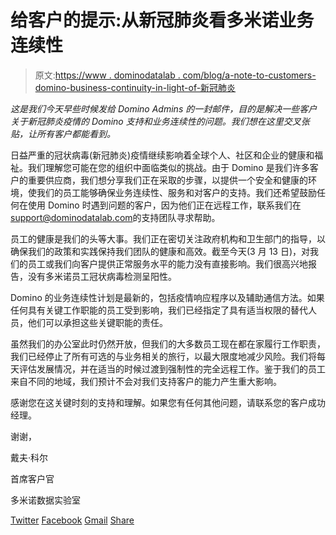 # 给客户的提示:从新冠肺炎看多米诺业务连续性

> 原文:[https://www . dominodatalab . com/blog/a-note-to-customers-domino-business-continuity-in-light-of-新冠肺炎](https://www.dominodatalab.com/blog/a-note-to-customers-domino-business-continuity-in-light-of-covid-19)

*这是我们今天早些时候发给 Domino Admins 的一封邮件，目的是解决一些客户关于新冠肺炎疫情的 Domino 支持和业务连续性的问题。我们想在这里交叉张贴，让所有客户都能看到。*

日益严重的冠状病毒(新冠肺炎)疫情继续影响着全球个人、社区和企业的健康和福祉。我们理解您可能在您的组织中面临类似的挑战。由于 Domino 是我们许多客户的重要供应商，我们想分享我们正在采取的步骤，以提供一个安全和健康的环境，使我们的员工能够确保业务连续性、服务和对客户的支持。我们还希望鼓励任何在使用 Domino 时遇到问题的客户，因为他们正在远程工作，联系我们在[support@dominodatalab.com](mailto:support@dominodatalab.com)的支持团队寻求帮助。

员工的健康是我们的头等大事。我们正在密切关注政府机构和卫生部门的指导，以确保我们的政策和实践保持我们团队的健康和高效。截至今天(3 月 13 日)，对我们的员工或我们向客户提供正常服务水平的能力没有直接影响。我们很高兴地报告，没有多米诺员工冠状病毒检测呈阳性。

Domino 的业务连续性计划是最新的，包括疫情响应程序以及辅助通信方法。如果任何具有关键工作职能的员工受到影响，我们已经指定了具有适当权限的替代人员，他们可以承担这些关键职能的责任。

虽然我们的办公室此时仍然开放，但我们的大多数员工现在都在家履行工作职责，我们已经停止了所有可选的与业务相关的旅行，以最大限度地减少风险。我们将每天评估发展情况，并在适当的时候过渡到强制性的完全远程工作。鉴于我们的员工来自不同的地域，我们预计不会对我们支持客户的能力产生重大影响。

感谢您在这关键时刻的支持和理解。如果您有任何其他问题，请联系您的客户成功经理。

谢谢，

戴夫·科尔

首席客户官

多米诺数据实验室

[Twitter](/#twitter) [Facebook](/#facebook) [Gmail](/#google_gmail) [Share](https://www.addtoany.com/share#url=https%3A%2F%2Fwww.dominodatalab.com%2Fblog%2Fa-note-to-customers-domino-business-continuity-in-light-of-covid-19%2F&title=A%20Note%20to%20Customers%3A%20Domino%20Business%20Continuity%20in%20Light%20of%20COVID-19)